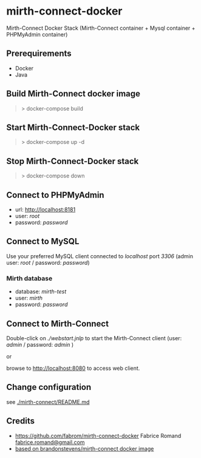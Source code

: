 # mirth-connect-docker

Mirth-Connect Docker Stack (Mirth-Connect container + Mysql container + PHPMyAdmin container)

## Prerequirements

- Docker
- Java

## Build Mirth-Connect docker image

  > \> docker-compose build

## Start Mirth-Connect-Docker stack

  > \> docker-compose up -d

## Stop Mirth-Connect-Docker stack

  > \> docker-compose down

## Connect to PHPMyAdmin

- url: [http://localhost:8181]()
- user: *root*
- password: *password*

## Connect to MySQL

Use your preferred MySQL client connected to *localhost* port *3306*
(admin user: *root* / password: *password*)

### Mirth database

- database: *mirth-test*
- user: *mirth*
- password: *password*

## Connect to Mirth-Connect

Double-click on *./webstart.jnlp* to start the Mirth-Connect client
(user: *admin* / password: *admin* )

or

browse to [http://localhost:8080]() to access web client.

## Change configuration

see [./mirth-connect/README.md](./mirth-connect/README.md)

## Credits

- https://github.com/fabrom/mirth-connect-docker Fabrice Romand <fabrice.romand@gmail.com>
- [based on brandonstevens/mirth-connect docker image](https://hub.docker.com/r/brandonstevens/mirth-connect/)
